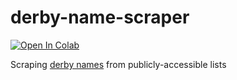 # derby-name-scraper

[![Open In Colab](https://colab.research.google.com/assets/colab-badge.svg)](https://colab.research.google.com/github/bdunnette/derby-name-scraper/blob/master/derby_name_scraper.ipynb)

Scraping [derby names](https://en.wikipedia.org/wiki/Roller_derby#Derby_names) from publicly-accessible lists